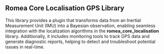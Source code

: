 ## Romea Core Localisation GPS Library

This library provides a plugin that transforms data from an Inertial Measurement Unit (IMU) into a Bayesian observation, enabling seamless integration with the localization algorithms in the **romea_core_localisation** library. Additionally, it includes monitoring tools to track GPS data and generate diagnostic reports, helping to detect and troubleshoot potential issues in real-time.
